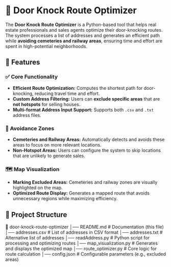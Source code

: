 # 🚪 Door Knock Route Optimizer

The **Door Knock Route Optimizer** is a Python-based tool that helps real estate professionals and sales agents optimize their door-knocking routes. The system processes a list of addresses and generates an efficient path while **avoiding cemeteries and railway areas**, ensuring time and effort are spent in high-potential neighborhoods.

## 🌟 Features

### ✅ **Core Functionality**
- **Efficient Route Optimization:** Computes the shortest path for door-knocking, reducing travel time and effort.
- **Custom Address Filtering:** Users can **exclude specific areas** that are **not hotspots** for selling houses.
- **Multi-format Address Input Support:** Supports both `.csv` and `.txt` address files.

### 🚫 **Avoidance Zones**
- **Cemeteries and Railway Areas:** Automatically detects and avoids these areas to focus on more relevant locations.
- **Non-Hotspot Areas:** Users can configure the system to skip locations that are unlikely to generate sales.

### 🗺 **Map Visualization**
- **Marking Excluded Areas:** Cemeteries and railway zones are visually highlighted on the map.
- **Optimized Route Display:** Generates a mapped route that avoids unnecessary regions while maximizing efficiency.

## 📂 **Project Structure**
📁 door-knock-route-optimizer │── README.md # Documentation (this file) │── addresses.csv # List of addresses in CSV format │── addresses.txt # Alternative list of addresses │── readAddress.py # Python script for processing and optimizing routes │── map_visualization.py # Generates and displays the optimized map │── route_optimizer.py # Core logic for route calculation │── config.json # Configurable parameters (e.g., excluded areas)